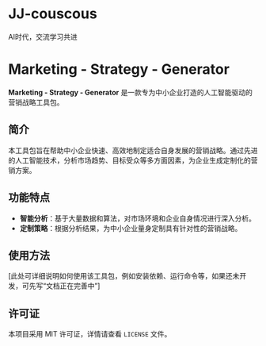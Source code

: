 # JJ-couscous
AI时代，交流学习共进
# Marketing - Strategy - Generator

**Marketing - Strategy - Generator** 是一款专为中小企业打造的人工智能驱动的营销战略工具包。

## 简介
本工具包旨在帮助中小企业快速、高效地制定适合自身发展的营销战略。通过先进的人工智能技术，分析市场趋势、目标受众等多方面因素，为企业生成定制化的营销方案。

## 功能特点
- **智能分析**：基于大量数据和算法，对市场环境和企业自身情况进行深入分析。
- **定制策略**：根据分析结果，为中小企业量身定制具有针对性的营销战略。

## 使用方法
[此处可详细说明如何使用该工具包，例如安装依赖、运行命令等，如果还未开发，可先写“文档正在完善中”]

## 许可证
本项目采用 MIT 许可证，详情请查看 `LICENSE` 文件。
